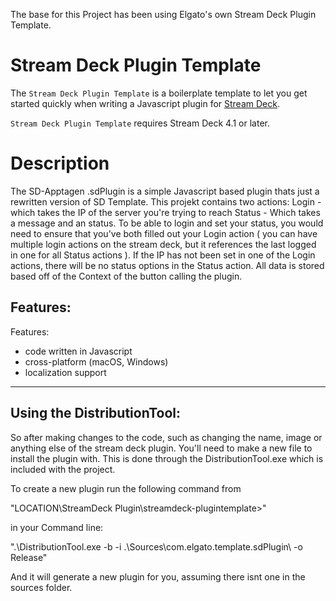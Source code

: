 The base for this Project has been using Elgato's own Stream Deck Plugin Template.

# Stream Deck Plugin Template

The `Stream Deck Plugin Template` is a boilerplate template to let you get started quickly when writing a Javascript plugin for [Stream Deck](https://developer.elgato.com/documentation/stream-deck/).

`Stream Deck Plugin Template` requires Stream Deck 4.1 or later.

# Description
The SD-Apptagen .sdPlugin is a simple Javascript based plugin thats just a rewritten version of SD Template.
This projekt contains two actions:
Login - which takes the IP of the server you're trying to reach
Status - Which takes a message and an status.
To be able to login and set your status, you would need to ensure that you've both filled out your Login action ( you can have multiple login actions on the stream deck, but it references the last logged in one for all Status actions ). If the IP has not been set in one of the Login actions, there will be no status options in the Status action.
All data is stored based off of the Context of the button calling the plugin.

## Features:

Features:
- code written in Javascript
- cross-platform (macOS, Windows)
- localization support
----

## Using the DistributionTool:
So after making changes to the code, such as changing the name, image or anything else of the stream deck plugin. You'll need to make a new file to install the plugin with. This is done through the DistributionTool.exe which is included with the project.

To create a new plugin run the following command from

"LOCATION\StreamDeck Plugin\streamdeck-plugintemplate>"

in your Command line:

".\DistributionTool.exe -b -i .\Sources\com.elgato.template.sdPlugin\ -o Release"

And it will generate a new plugin for you, assuming there isnt one in the sources folder. 

